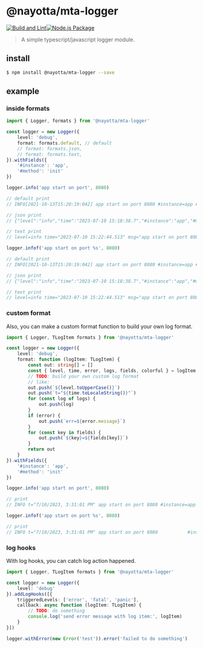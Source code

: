 # @nayotta/mta-logger

[![Build and Lint](https://github.com/nayotta/mta-logger/actions/workflows/build-and-lint.yml/badge.svg)](https://github.com/nayotta/mta-logger/actions/workflows/build.yml)[![Node.js Package](https://github.com/nayotta/mta-logger/actions/workflows/release.yml/badge.svg)](https://github.com/nayotta/mta-logger/actions/workflows/release.yml)

> A simple typescript/javascript logger module.

## install

```sh
$ npm install @nayotta/mta-logger --save
```

## example

### inside formats

```ts
import { Logger, formats } from '@nayotta/mta-logger'

const logger = new Logger({
	level: 'debug',
	format: formats.default, // default
	// format: formats.json,
	// format: formats.text,
}).withFields({
	'#instance': 'app',
	'#method': 'init'
})

logger.info('app start on port', 8080)

// default print
// INFO[2021-10-13T15:20:19:042] app start on port 8080 #instance=app #method=init

// json print
// {"level":"info","time":"2023-07-10 15:18:38.7","#instance":"app","#method":"init","msg":"app start on port 8080"}

// text print
// level=info time="2023-07-10 15:22:44.513" msg="app start on port 8080" #instance=app #method=init

logger.infof('app start on port %s', 8080)

// default print
// INFO[2021-10-13T15:20:19:042] app start on port 8080 #instance=app #method=init

// json print
// {"level":"info","time":"2023-07-10 15:18:38.7","#instance":"app","#method":"init","msg":"app start on port 8080"}

// text print
// level=info time="2023-07-10 15:22:44.513" msg="app start on port 8080" #instance=app #method=init

```

### custom format

Also, you can make a custom format function to build your own log format.

```ts
import { Logger, TLogItem formats } from '@nayotta/mta-logger'

const logger = new Logger({
	level: 'debug',
	format: function (logItem: TLogItem) {
		const out: string[] = []
		const { level, time, error, logs, fields, colorful } = logItem
		// TODO: build your own custom log format
		// like:
		out.push(`${level.toUpperCase()}`)
		out.push(`t="${time.toLocaleString()}"`)
		for (const log of logs) {
			out.push(log)
		}
		if (error) {
			out.push(`err=${error.message}`)
		}
		for (const key in fields) {
			out.push(`${key}=${fields[key]}`)
		}
		return out
	}
}).withFields({
	'#instance': 'app',
	'#method': 'init'
})

logger.info('app start on port', 8080)

// print
// INFO t="7/10/2023, 3:31:01 PM" app start on port 8080 #instance=app #method=init

logger.infof('app start on port %s', 8080)

// print
// INFO t="7/10/2023, 3:31:01 PM" app start on port 8080           #instance=app #method=init
```

### log hooks

With log hooks, you can catch log action happened.

```ts
import { Logger, TLogItem formats } from '@nayotta/mta-logger'

const logger = new Logger({
	level: 'debug'
}).addLogHooks([{
	triggeredLevels: ['error', 'fatal', 'panic'],
	callback: async function (logItem: TLogItem) {
		// TODO: do something
		console.log('send error message with log item:', logItem)
	}
}])

logger.withError(new Error('test')).error('failed to do something')
```
